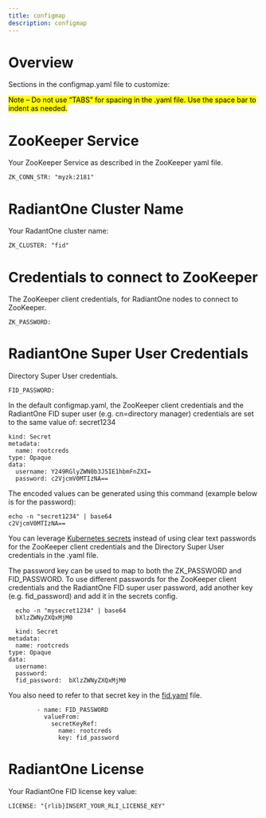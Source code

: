 ```yaml
---
title: configmap
description: configmap
---
```


# Overview
Sections in the configmap.yaml file to customize:

<mark>Note – Do not use “TABS” for spacing in the .yaml file.  Use the space bar to indent as needed.</mark>

# ZooKeeper Service
Your ZooKeeper Service as described in the ZooKeeper yaml file.
```
ZK_CONN_STR: "myzk:2181"   
```
# RadiantOne Cluster Name
Your RadantOne cluster name:
```
ZK_CLUSTER: "fid"
```
# Credentials to connect to ZooKeeper
The ZooKeeper client credentials, for RadiantOne nodes to connect to ZooKeeper.
```
ZK_PASSWORD:
```
# RadiantOne Super User Credentials
Directory Super User credentials.
```
FID_PASSWORD:
```

In the default configmap.yaml, the ZooKeeper client credentials and the RadiantOne FID super user (e.g. cn=directory manager) credentials are set to the same value of: secret1234
```
kind: Secret
metadata:
  name: rootcreds
type: Opaque
data:
  username: Y249RGlyZWN0b3J5IE1hbmFnZXI=
  password: c2VjcmV0MTIzNA==
```
The encoded values can be generated using this command (example below is for the password):
```
echo -n "secret1234" | base64
c2VjcmV0MTIzNA==
```
You can leverage [Kubernetes secrets](https://kubernetes.io/docs/concepts/configuration/secret/#creating-a-secret-manually) instead of using clear text passwords for the ZooKeeper client credentials and the Directory Super User credentials in the .yaml file. 

The password key can be used to map to both the ZK_PASSWORD and FID_PASSWORD. To use different passwords for the ZooKeeper client credentials and the RadiantOne FID super user password, add another key (e.g. fid_password) and add it in the secrets config. 
```
  echo -n "mysecret1234" | base64
  bXlzZWNyZXQxMjM0

  kind: Secret
metadata:
  name: rootcreds
type: Opaque
data:
  username:
  password: 
  fid_password:  bXlzZWNyZXQxMjM0
```
 
You also need to refer to that secret key in the [fid.yaml](fidyaml.md) file. 
``` 
        - name: FID_PASSWORD
          valueFrom:
            secretKeyRef:
              name: rootcreds
              key: fid_password
```

# RadiantOne License
Your RadiantOne FID license key value:
``` 	
LICENSE: "{rlib}INSERT_YOUR_RLI_LICENSE_KEY"
```
